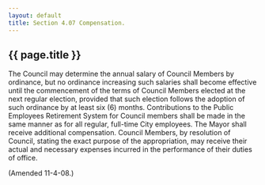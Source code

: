 ```yaml
---
layout: default 
title: Section 4.07 Compensation.
---
```


{{ page.title }}
----------------

The Council may determine the annual salary of Council Members by
ordinance, but no ordinance increasing such salaries shall become
effective until the commencement of the terms of Council Members elected
at the next regular election, provided that such election follows the
adoption of such ordinance by at least six (6) months. Contributions to
the Public Employees Retirement System for Council members shall be made
in the same manner as for all regular, full-time City employees. The
Mayor shall receive additional compensation. Council Members, by
resolution of Council, stating the exact purpose of the appropriation,
may receive their actual and necessary expenses incurred in the
performance of their duties of office.

(Amended 11-4-08.)
